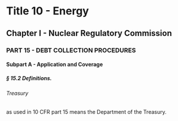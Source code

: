 
# Title 10 - Energy
## Chapter I - Nuclear Regulatory Commission
### PART 15 - DEBT COLLECTION PROCEDURES
#### Subpart A - Application and Coverage
##### § 15.2 Definitions.
###### Treasury

as used in 10 CFR part 15 means the Department of the Treasury.
